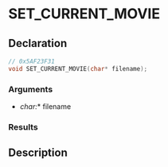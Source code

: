 # SET_CURRENT_MOVIE

## Declaration
```cpp
// 0x5AF23F31
void SET_CURRENT_MOVIE(char* filename);
```

### Arguments
- **char*:** filename

### Results

## Description
